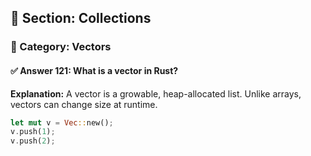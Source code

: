 ## 📘 Section: Collections  
### 🔹 Category: Vectors  
#### ✅ Answer 121: What is a vector in Rust?

**Explanation:**
A vector is a growable, heap-allocated list. Unlike arrays, vectors can change size at runtime.

```rust
let mut v = Vec::new();
v.push(1);
v.push(2);
```
